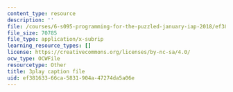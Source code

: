 ```yaml
---
content_type: resource
description: ''
file: /courses/6-s095-programming-for-the-puzzled-january-iap-2018/ef38163366ca5831904a47274da5a06e_6FYk-3vt4FE.vtt
file_size: 70785
file_type: application/x-subrip
learning_resource_types: []
license: https://creativecommons.org/licenses/by-nc-sa/4.0/
ocw_type: OCWFile
resourcetype: Other
title: 3play caption file
uid: ef381633-66ca-5831-904a-47274da5a06e
---
```

